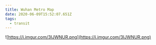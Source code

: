 ```yaml
---
title: Wuhan Metro Map
date: 2020-06-09T15:52:07.651Z
tags:
  - transit
---
```

![https://i.imgur.com/3IJWNUR.png](https://i.imgur.com/3IJWNUR.png)